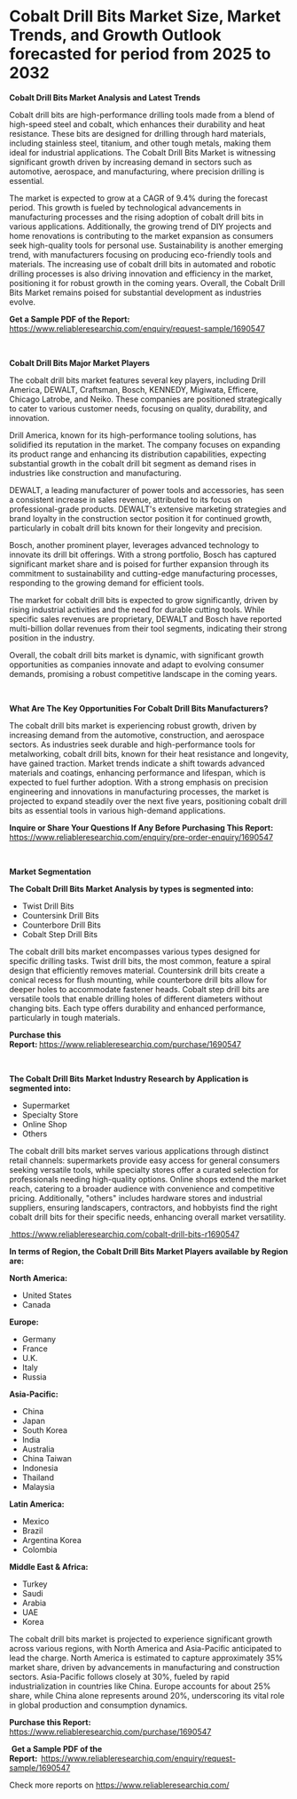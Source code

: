 <p><h1>Cobalt Drill Bits Market Size, Market Trends, and Growth Outlook forecasted for period from 2025 to 2032</h1></p><p><strong>Cobalt Drill Bits Market Analysis and Latest Trends</strong></p>
<p><p>Cobalt drill bits are high-performance drilling tools made from a blend of high-speed steel and cobalt, which enhances their durability and heat resistance. These bits are designed for drilling through hard materials, including stainless steel, titanium, and other tough metals, making them ideal for industrial applications. The Cobalt Drill Bits Market is witnessing significant growth driven by increasing demand in sectors such as automotive, aerospace, and manufacturing, where precision drilling is essential.</p><p>The market is expected to grow at a CAGR of 9.4% during the forecast period. This growth is fueled by technological advancements in manufacturing processes and the rising adoption of cobalt drill bits in various applications. Additionally, the growing trend of DIY projects and home renovations is contributing to the market expansion as consumers seek high-quality tools for personal use. Sustainability is another emerging trend, with manufacturers focusing on producing eco-friendly tools and materials. The increasing use of cobalt drill bits in automated and robotic drilling processes is also driving innovation and efficiency in the market, positioning it for robust growth in the coming years. Overall, the Cobalt Drill Bits Market remains poised for substantial development as industries evolve.</p></p>
<p><strong>Get a Sample PDF of the Report:&nbsp;</strong> <a href="https://www.reliableresearchiq.com/enquiry/request-sample/1690547?utm_campaign=2117&utm_medium=2&utm_source=Github&utm_content=ia&utm_term=17022025&utm_id=cobalt-drill-bits">https://www.reliableresearchiq.com/enquiry/request-sample/1690547</a></p>
<p>&nbsp;</p>
<p><strong>Cobalt Drill Bits Major Market Players</strong></p>
<p><p>The cobalt drill bits market features several key players, including Drill America, DEWALT, Craftsman, Bosch, KENNEDY, Migiwata, Efficere, Chicago Latrobe, and Neiko. These companies are positioned strategically to cater to various customer needs, focusing on quality, durability, and innovation.</p><p>Drill America, known for its high-performance tooling solutions, has solidified its reputation in the market. The company focuses on expanding its product range and enhancing its distribution capabilities, expecting substantial growth in the cobalt drill bit segment as demand rises in industries like construction and manufacturing.</p><p>DEWALT, a leading manufacturer of power tools and accessories, has seen a consistent increase in sales revenue, attributed to its focus on professional-grade products. DEWALT's extensive marketing strategies and brand loyalty in the construction sector position it for continued growth, particularly in cobalt drill bits known for their longevity and precision.</p><p>Bosch, another prominent player, leverages advanced technology to innovate its drill bit offerings. With a strong portfolio, Bosch has captured significant market share and is poised for further expansion through its commitment to sustainability and cutting-edge manufacturing processes, responding to the growing demand for efficient tools.</p><p>The market for cobalt drill bits is expected to grow significantly, driven by rising industrial activities and the need for durable cutting tools. While specific sales revenues are proprietary, DEWALT and Bosch have reported multi-billion dollar revenues from their tool segments, indicating their strong position in the industry.</p><p>Overall, the cobalt drill bits market is dynamic, with significant growth opportunities as companies innovate and adapt to evolving consumer demands, promising a robust competitive landscape in the coming years.</p></p>
<p>&nbsp;</p>
<p><strong>What Are The Key Opportunities For Cobalt Drill Bits Manufacturers?</strong></p>
<p><p>The cobalt drill bits market is experiencing robust growth, driven by increasing demand from the automotive, construction, and aerospace sectors. As industries seek durable and high-performance tools for metalworking, cobalt drill bits, known for their heat resistance and longevity, have gained traction. Market trends indicate a shift towards advanced materials and coatings, enhancing performance and lifespan, which is expected to fuel further adoption. With a strong emphasis on precision engineering and innovations in manufacturing processes, the market is projected to expand steadily over the next five years, positioning cobalt drill bits as essential tools in various high-demand applications.</p></p>
<p><strong>Inquire or Share Your Questions If Any Before Purchasing This Report:</strong> <a href="https://www.reliableresearchiq.com/enquiry/pre-order-enquiry/1690547?utm_campaign=2117&utm_medium=2&utm_source=Github&utm_content=ia&utm_term=17022025&utm_id=cobalt-drill-bits">https://www.reliableresearchiq.com/enquiry/pre-order-enquiry/1690547</a></p>
<p>&nbsp;</p>
<p><strong>Market Segmentation</strong></p>
<p><strong>The Cobalt Drill Bits Market Analysis by types is segmented into:</strong></p>
<p><ul><li>Twist Drill Bits</li><li>Countersink Drill Bits</li><li>Counterbore Drill Bits</li><li>Cobalt Step Drill Bits</li></ul></p>
<p><p>The cobalt drill bits market encompasses various types designed for specific drilling tasks. Twist drill bits, the most common, feature a spiral design that efficiently removes material. Countersink drill bits create a conical recess for flush mounting, while counterbore drill bits allow for deeper holes to accommodate fastener heads. Cobalt step drill bits are versatile tools that enable drilling holes of different diameters without changing bits. Each type offers durability and enhanced performance, particularly in tough materials.</p></p>
<p><strong>Purchase this Report:&nbsp;</strong><a href="https://www.reliableresearchiq.com/purchase/1690547?utm_campaign=2117&utm_medium=2&utm_source=Github&utm_content=ia&utm_term=17022025&utm_id=cobalt-drill-bits">https://www.reliableresearchiq.com/purchase/1690547</a></p>
<p>&nbsp;</p>
<p><strong>The Cobalt Drill Bits Market Industry Research by Application is segmented into:</strong></p>
<p><ul><li>Supermarket</li><li>Specialty Store</li><li>Online Shop</li><li>Others</li></ul></p>
<p><p>The cobalt drill bits market serves various applications through distinct retail channels: supermarkets provide easy access for general consumers seeking versatile tools, while specialty stores offer a curated selection for professionals needing high-quality options. Online shops extend the market reach, catering to a broader audience with convenience and competitive pricing. Additionally, "others" includes hardware stores and industrial suppliers, ensuring landscapers, contractors, and hobbyists find the right cobalt drill bits for their specific needs, enhancing overall market versatility.</p></p>
<p><a href="https://www.reliableresearchiq.com/cobalt-drill-bits-r1690547?utm_campaign=2117&utm_medium=2&utm_source=Github&utm_content=ia&utm_term=17022025&utm_id=cobalt-drill-bits">&nbsp;https://www.reliableresearchiq.com/cobalt-drill-bits-r1690547</a></p>
<p><strong>In terms of Region, the Cobalt Drill Bits Market Players available by Region are:</strong></p>
<p>
    <p> <strong> North America: </strong>
        <ul>
            <li>United States</li>
            <li>Canada</li>
        </ul>
        </p> 
    <p> <strong> Europe: </strong>
        <ul>
            <li>Germany</li>
            <li>France</li>
            <li>U.K.</li>
            <li>Italy</li>
            <li>Russia</li>
        </ul>
        </p> 
    <p> <strong> Asia-Pacific: </strong>
        <ul>
            <li>China</li>
            <li>Japan</li>
            <li>South Korea</li>
            <li>India</li>
            <li>Australia</li>
            <li>China Taiwan</li>
            <li>Indonesia</li>
            <li>Thailand</li>
            <li>Malaysia</li>
        </ul>
        </p> 
    <p> <strong> Latin America: </strong>
        <ul>
            <li>Mexico</li>
            <li>Brazil</li>
            <li>Argentina Korea</li>
            <li>Colombia</li>
        </ul>
        </p> 
    <p> <strong> Middle East & Africa: </strong>
        <ul>
            <li>Turkey</li>
            <li>Saudi</li>
            <li>Arabia</li>
            <li>UAE</li>
            <li>Korea</li>
        </ul>
    </p>
    </p>
<p><p>The cobalt drill bits market is projected to experience significant growth across various regions, with North America and Asia-Pacific anticipated to lead the charge. North America is estimated to capture approximately 35% market share, driven by advancements in manufacturing and construction sectors. Asia-Pacific follows closely at 30%, fueled by rapid industrialization in countries like China. Europe accounts for about 25% share, while China alone represents around 20%, underscoring its vital role in global production and consumption dynamics.</p></p>
<p><strong>Purchase this Report: </strong><a href="https://www.reliableresearchiq.com/purchase/1690547?utm_campaign=2117&utm_medium=2&utm_source=Github&utm_content=ia&utm_term=17022025&utm_id=cobalt-drill-bits">https://www.reliableresearchiq.com/purchase/1690547</a></p>
<p>&nbsp;<strong>Get a Sample PDF of the Report:&nbsp;&nbsp;</strong><a href="https://www.reliableresearchiq.com/enquiry/request-sample/1690547?utm_campaign=2117&utm_medium=2&utm_source=Github&utm_content=ia&utm_term=17022025&utm_id=cobalt-drill-bits">https://www.reliableresearchiq.com/enquiry/request-sample/1690547</a></p>
<p><strong></strong></p>
<p>Check more reports on <a href="https://www.reliableresearchiq.com/?utm_campaign=2117&utm_medium=2&utm_source=Github&utm_content=ia&utm_term=17022025&utm_id=cobalt-drill-bits">https://www.reliableresearchiq.com/</a></p>